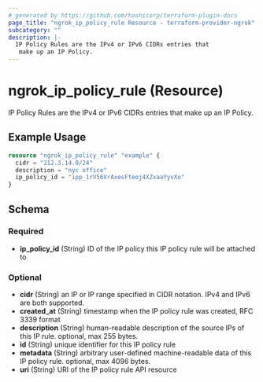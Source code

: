 ```yaml
---
# generated by https://github.com/hashicorp/terraform-plugin-docs
page_title: "ngrok_ip_policy_rule Resource - terraform-provider-ngrok"
subcategory: ""
description: |-
  IP Policy Rules are the IPv4 or IPv6 CIDRs entries that
   make up an IP Policy.
---
```


# ngrok_ip_policy_rule (Resource)

IP Policy Rules are the IPv4 or IPv6 CIDRs entries that
 make up an IP Policy.

## Example Usage

```terraform
resource "ngrok_ip_policy_rule" "example" {
  cidr = "212.3.14.0/24"
  description = "nyc office"
  ip_policy_id = "ipp_1rV56VrAxesFteoj4XZxaaYyvXo"
}
```

<!-- schema generated by tfplugindocs -->
## Schema

### Required

- **ip_policy_id** (String) ID of the IP policy this IP policy rule will be attached to

### Optional

- **cidr** (String) an IP or IP range specified in CIDR notation. IPv4 and IPv6 are both supported.
- **created_at** (String) timestamp when the IP policy rule was created, RFC 3339 format
- **description** (String) human-readable description of the source IPs of this IP rule. optional, max 255 bytes.
- **id** (String) unique identifier for this IP policy rule
- **metadata** (String) arbitrary user-defined machine-readable data of this IP policy rule. optional, max 4096 bytes.
- **uri** (String) URI of the IP policy rule API resource


